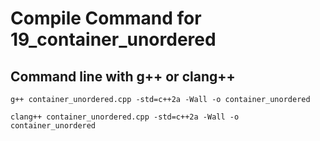 # Compile Command for 19_container_unordered

## Command line with g++ or clang++

```shell
g++ container_unordered.cpp -std=c++2a -Wall -o container_unordered

clang++ container_unordered.cpp -std=c++2a -Wall -o container_unordered
```
